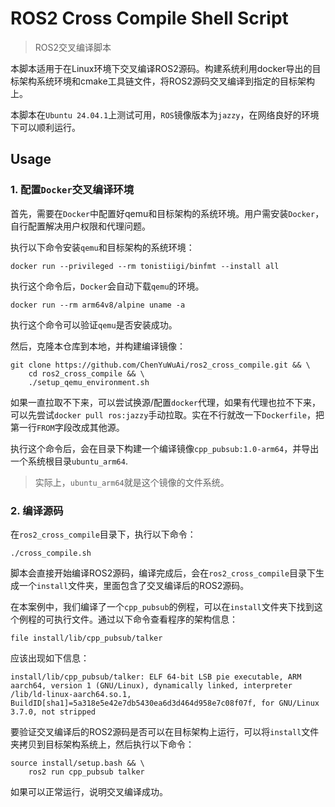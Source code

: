 # ROS2 Cross Compile Shell Script
> ROS2交叉编译脚本

本脚本适用于在Linux环境下交叉编译ROS2源码。构建系统利用docker导出的目标架构系统环境和cmake工具链文件，将ROS2源码交叉编译到指定的目标架构上。

本脚本在`Ubuntu 24.04.1`上测试可用，`ROS`镜像版本为`jazzy`，在网络良好的环境下可以顺利运行。

## Usage
### 1. 配置`Docker`交叉编译环境
首先，需要在`Docker`中配置好qemu和目标架构的系统环境。用户需安装`Docker`，自行配置解决用户权限和代理问题。

执行以下命令安装`qemu`和目标架构的系统环境：
```shell
docker run --privileged --rm tonistiigi/binfmt --install all
```
执行这个命令后，`Docker`会自动下载`qemu`的环境。
```shell
docker run --rm arm64v8/alpine uname -a
```
执行这个命令可以验证`qemu`是否安装成功。

然后，克隆本仓库到本地，并构建编译镜像：
```shell
git clone https://github.com/ChenYuWuAi/ros2_cross_compile.git && \
    cd ros2_cross_compile && \
    ./setup_qemu_environment.sh
```
如果一直拉取不下来，可以尝试换源/配置`docker`代理，如果有代理也拉不下来，可以先尝试`docker pull ros:jazzy`手动拉取。实在不行就改一下`Dockerfile`，把第一行`FROM`字段改成其他源。

执行这个命令后，会在目录下构建一个编译镜像`cpp_pubsub:1.0-arm64`，并导出一个系统根目录`ubuntu_arm64`.

> 实际上，`ubuntu_arm64`就是这个镜像的文件系统。
### 2. 编译源码
在`ros2_cross_compile`目录下，执行以下命令：
```shell
./cross_compile.sh
```
脚本会直接开始编译ROS2源码，编译完成后，会在`ros2_cross_compile`目录下生成一个`install`文件夹，里面包含了交叉编译后的ROS2源码。

在本案例中，我们编译了一个`cpp_pubsub`的例程，可以在`install`文件夹下找到这个例程的可执行文件。通过以下命令查看程序的架构信息：
```shell
file install/lib/cpp_pubsub/talker
```
应该出现如下信息：
```shell
install/lib/cpp_pubsub/talker: ELF 64-bit LSB pie executable, ARM aarch64, version 1 (GNU/Linux), dynamically linked, interpreter /lib/ld-linux-aarch64.so.1, BuildID[sha1]=5a318e5e42e7db5430ea6d3d464d958e7c08f07f, for GNU/Linux 3.7.0, not stripped
```


要验证交叉编译后的ROS2源码是否可以在目标架构上运行，可以将`install`文件夹拷贝到目标架构系统上，然后执行以下命令：
```shell
source install/setup.bash && \
    ros2 run cpp_pubsub talker
```
如果可以正常运行，说明交叉编译成功。
